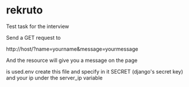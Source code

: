 # rekruto

Test task for the interview

Send a GET request to

http://host/?name=yourname&message=yourmessage 
  
And the resource will give you a message on the page

is used.env create this file and specify in it SECRET (django's secret key) and your ip under the server_ip variable
